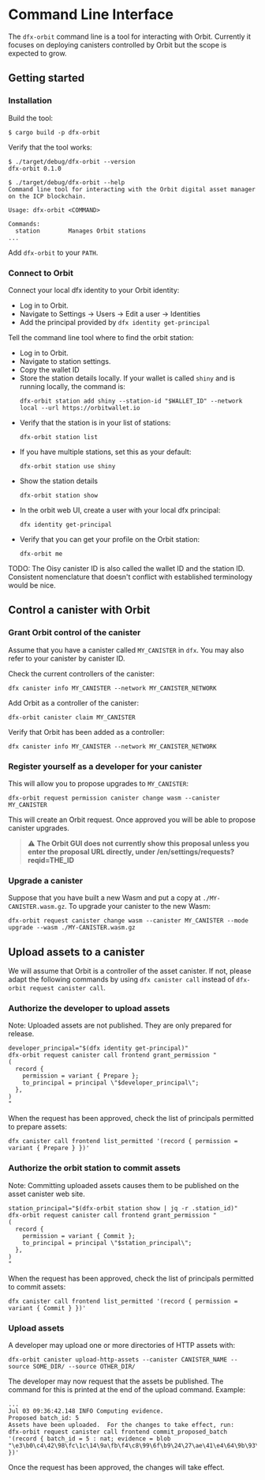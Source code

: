 # Command Line Interface

The `dfx-orbit` command line is a tool for interacting with Orbit.  Currently it focuses on deploying canisters controlled by Orbit but the scope is expected to grow.

## Getting started

### Installation
Build the tool:
```
$ cargo build -p dfx-orbit
```

Verify that the tool works:
```
$ ./target/debug/dfx-orbit --version
dfx-orbit 0.1.0

$ ./target/debug/dfx-orbit --help
Command line tool for interacting with the Orbit digital asset manager on the ICP blockchain.

Usage: dfx-orbit <COMMAND>

Commands:
  station        Manages Orbit stations
...
```

Add `dfx-orbit` to your `PATH`.

### Connect to Orbit

Connect your local dfx identity to your Orbit identity:

* Log in to Orbit.
* Navigate to Settings -> Users -> Edit a user -> Identities
* Add the principal provided by `dfx identity get-principal`

Tell the command line tool where to find the orbit station:

* Log in to Orbit.
* Navigate to station settings.
* Copy the wallet ID
* Store the station details locally.  If your wallet is called `shiny` and is running locally, the command is:
  ```
  dfx-orbit station add shiny --station-id "$WALLET_ID" --network local --url https://orbitwallet.io
  ```
* Verify that the station is in your list of stations:
  ```
  dfx-orbit station list
  ```
* If you have multiple stations, set this as your default:
  ```
  dfx-orbit station use shiny
  ```
* Show the station details
  ```
  dfx-orbit station show
  ```
* In the orbit web UI, create a user with your local dfx principal:
  ```
  dfx identity get-principal
  ```
* Verify that you can get your profile on the Orbit station:
  ```
  dfx-orbit me
  ```

TODO: The Oisy canister ID is also called the wallet ID and the station ID.  Consistent nomenclature that doesn't conflict with established terminology would be nice.

## Control a canister with Orbit

### Grant Orbit control of the canister
Assume that you have a canister called `MY_CANISTER` in `dfx`.  You may also refer to your canister by canister ID.

Check the current controllers of the canister:
```
dfx canister info MY_CANISTER --network MY_CANISTER_NETWORK
```

Add Orbit as a controller of the canister:
```
dfx-orbit canister claim MY_CANISTER
```
Verify that Orbit has been added as a controller:
```
dfx canister info MY_CANISTER --network MY_CANISTER_NETWORK
```

### Register yourself as a developer for your canister
This will allow you to propose upgrades to `MY_CANISTER`:

```
dfx-orbit request permission canister change wasm --canister MY_CANISTER
```
This will create an Orbit request.  Once approved you will be able to propose canister upgrades.

> :warning: **The Orbit GUI does not currently show this proposal unless you enter the proposal URL directly, under /en/settings/requests?reqid=THE_ID**

### Upgrade a canister
Suppose that you have built a new Wasm and put a copy at `./MY-CANISTER.wasm.gz`.  To upgrade your canister to the new Wasm:
```
dfx-orbit request canister change wasm --canister MY_CANISTER --mode upgrade --wasm ./MY-CANISTER.wasm.gz
```

## Upload assets to a canister
We will assume that Orbit is a controller of the asset canister.  If not, please adapt the following commands by using `dfx canister call` instead of `dfx-orbit request canister call`.

### Authorize the developer to upload assets
Note: Uploaded assets are not published.  They are only prepared for release.
```
developer_principal="$(dfx identity get-principal)"
dfx-orbit request canister call frontend grant_permission "
(
  record {
    permission = variant { Prepare };
    to_principal = principal \"$developer_principal\";
  },
)
"
```
When the request has been approved, check the list of principals permitted to prepare assets:
```
dfx canister call frontend list_permitted '(record { permission = variant { Prepare } })'
```

### Authorize the orbit station to commit assets
Note: Committing uploaded assets causes them to be published on the asset canister web site.
```
station_principal="$(dfx-orbit station show | jq -r .station_id)"
dfx-orbit request canister call frontend grant_permission "
(
  record {
    permission = variant { Commit };
    to_principal = principal \"$station_principal\";
  },
)
"
```
When the request has been approved, check the list of principals permitted to commit assets:
```
dfx canister call frontend list_permitted '(record { permission = variant { Commit } })'
```

### Upload assets
A developer may upload one or more directories of HTTP assets with:
```
dfx-orbit canister upload-http-assets --canister CANISTER_NAME --source SOME_DIR/ --source OTHER_DIR/
```
The developer may now request that the assets be published.  The command for this is printed at the end of the upload command.  Example:
```
...
Jul 03 09:36:42.148 INFO Computing evidence.
Proposed batch_id: 5
Assets have been uploaded.  For the changes to take effect, run:
dfx-orbit request canister call frontend commit_proposed_batch '(record { batch_id = 5 : nat; evidence = blob "\e3\b0\c4\42\98\fc\1c\14\9a\fb\f4\c8\99\6f\b9\24\27\ae\41\e4\64\9b\93\4c\a4\95\99\1b\78\52\b8\55" })'
```
Once the request has been approved, the changes will take effect.